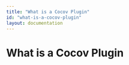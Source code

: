 ```yaml
---
title: "What is a Cocov Plugin"
id: "what-is-a-cocov-plugin"
layout: documentation
---
```


# What is a Cocov Plugin
